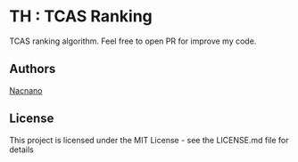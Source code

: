 # TH : TCAS Ranking

TCAS ranking algorithm. Feel free to open PR for improve my code.

## Authors

[Nacnano](https://github.com/orgs/monkey-monkey/people/Nacnano)

## License

This project is licensed under the MIT License - see the LICENSE.md file for details
